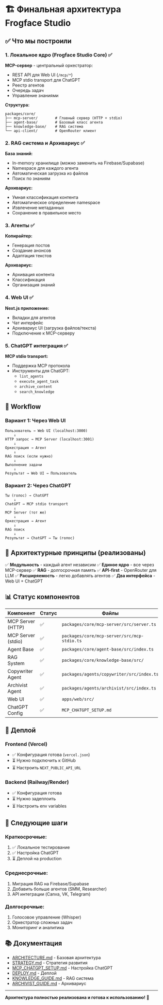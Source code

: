 # 🏗️ Финальная архитектура Frogface Studio

## ✅ Что мы построили

### 1. Локальное ядро (Frogface Studio Core) ✅

**MCP-сервер** - центральный оркестратор:
- REST API для Web UI (`/mcp/*`)
- MCP stdio transport для ChatGPT
- Реестр агентов
- Очередь задач
- Управление знаниями

**Структура:**
```
packages/core/
├── mcp-server/        # Главный сервер (HTTP + stdio)
├── agent-base/        # Базовый класс агента
├── knowledge-base/    # RAG система
└── api-client/        # OpenRouter клиент
```

### 2. RAG система и Архивариус ✅

**База знаний:**
- In-memory хранилище (можно заменить на Firebase/Supabase)
- Namespace для каждого агента
- Автоматическая загрузка из файлов
- Поиск по знаниям

**Архивариус:**
- Умная классификация контента
- Автоматическое определение namespace
- Извлечение метаданных
- Сохранение в правильное место

### 3. Агенты ✅

**Копирайтер:**
- Генерация постов
- Создание анонсов
- Адаптация текстов

**Архивариус:**
- Архивация контента
- Классификация
- Организация знаний

### 4. Web UI ✅

**Next.js приложение:**
- Вкладки для агентов
- Чат интерфейс
- Архивариус UI (загрузка файлов/текста)
- Подключение к MCP-серверу

### 5. ChatGPT интеграция ✅

**MCP stdio transport:**
- Поддержка MCP протокола
- Инструменты для ChatGPT:
  - `list_agents`
  - `execute_agent_task`
  - `archive_content`
  - `search_knowledge`

## 🔄 Workflow

### Вариант 1: Через Web UI

```
Пользователь → Web UI (localhost:3000)
    ↓
HTTP запрос → MCP Server (localhost:3001)
    ↓
Оркестрация → Агент
    ↓
RAG поиск (если нужно)
    ↓
Выполнение задачи
    ↓
Результат → Web UI → Пользователь
```

### Вариант 2: Через ChatGPT

```
Ты (голос) → ChatGPT
    ↓
ChatGPT → MCP stdio transport
    ↓
MCP Server (тот же)
    ↓
Оркестрация → Агент
    ↓
RAG поиск
    ↓
Результат → ChatGPT → Ты (голос)
```

## 🎯 Архитектурные принципы (реализованы)

✅ **Модульность** - каждый агент независим
✅ **Единое ядро** - все через MCP-сервер
✅ **RAG** - долгосрочная память
✅ **API-first** - OpenRouter для LLM
✅ **Расширяемость** - легко добавлять агентов
✅ **Два интерфейса** - Web UI + ChatGPT

## 📊 Статус компонентов

| Компонент | Статус | Файлы |
|-----------|--------|-------|
| MCP Server (HTTP) | ✅ | `packages/core/mcp-server/src/server.ts` |
| MCP Server (stdio) | ✅ | `packages/core/mcp-server/src/mcp-stdio.ts` |
| Agent Base | ✅ | `packages/core/agent-base/src/index.ts` |
| RAG System | ✅ | `packages/core/knowledge-base/src/` |
| Copywriter Agent | ✅ | `packages/agents/copywriter/src/index.ts` |
| Archivist Agent | ✅ | `packages/agents/archivist/src/index.ts` |
| Web UI | ✅ | `apps/web/src/` |
| ChatGPT Config | ✅ | `MCP_CHATGPT_SETUP.md` |

## 🚀 Деплой

### Frontend (Vercel)
- ✅ Конфигурация готова (`vercel.json`)
- ⏳ Нужно подключить к GitHub
- ⏳ Настроить `NEXT_PUBLIC_API_URL`

### Backend (Railway/Render)
- ✅ Конфигурация готова
- ⏳ Нужно задеплоить
- ⏳ Настроить env variables

## 🔮 Следующие шаги

### Краткосрочные:
1. ✅ Локальное тестирование
2. ✅ Настройка ChatGPT
3. ⏳ Деплой на production

### Среднесрочные:
1. Миграция RAG на Firebase/Supabase
2. Добавить больше агентов (SMM, Researcher)
3. API интеграции (Canva, VK, Telegram)

### Долгосрочные:
1. Голосовое управление (Whisper)
2. Оркестратор сложных задач
3. Мониторинг и аналитика

## 📚 Документация

- [ARCHITECTURE.md](./ARCHITECTURE.md) - Базовая архитектура
- [STRATEGY.md](./STRATEGY.md) - Стратегия развития
- [MCP_CHATGPT_SETUP.md](./MCP_CHATGPT_SETUP.md) - Настройка ChatGPT
- [DEPLOY.md](./DEPLOY.md) - Деплой
- [KNOWLEDGE_GUIDE.md](./KNOWLEDGE_GUIDE.md) - RAG система
- [ARCHIVIST_GUIDE.md](./ARCHIVIST_GUIDE.md) - Архивариус

---

**Архитектура полностью реализована и готова к использованию!** 🎉


